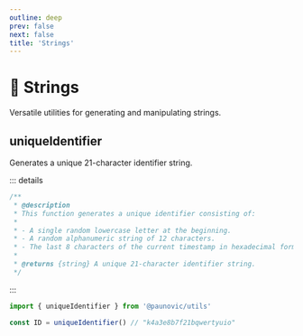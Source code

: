 ```yaml
---
outline: deep
prev: false
next: false
title: 'Strings'
---
```


# 📝 Strings

Versatile utilities for generating and manipulating strings.

## uniqueIdentifier <Badge type="tip" text="^0.0.1" />

Generates a unique 21-character identifier string.

::: details
```ts
/**
 * @description
 * This function generates a unique identifier consisting of:
 *
 * - A single random lowercase letter at the beginning.
 * - A random alphanumeric string of 12 characters.
 * - The last 8 characters of the current timestamp in hexadecimal format.
 *
 * @returns {string} A unique 21-character identifier string.
 */
```
:::
```ts
import { uniqueIdentifier } from '@paunovic/utils'

const ID = uniqueIdentifier() // "k4a3e8b7f21bqwertyuio"
```
